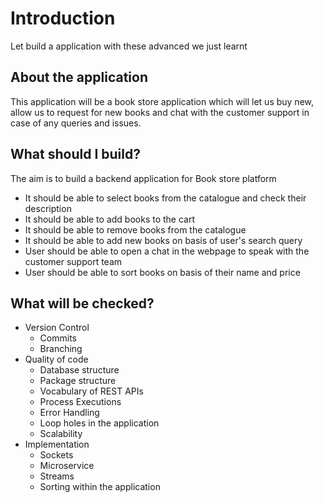 # Introduction

Let build a application with these advanced we just learnt

## About the application
This application will be a book store application which will let us buy new, allow us to request for new books and chat with the customer support in case of any queries and issues.

## What should I build?
The aim is to build a backend application for Book store platform 
- It should be able to select books from the catalogue and check their description
- It should be able to add books to the cart 
- It should be able to remove books from the catalogue
- It should be able to add new books on basis of user's search query
- User should be able to open a chat in the webpage to speak with the customer support team
- User should be able to sort books on basis of their name and price

## What will be checked?
- Version Control
  - Commits
  - Branching
- Quality of code
  - Database structure
  - Package structure
  - Vocabulary of REST APIs
  - Process Executions
  - Error Handling
  - Loop holes in the application
  - Scalability
- Implementation
  - Sockets
  - Microservice
  - Streams
  - Sorting within the application
